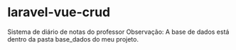 # laravel-vue-crud
Sistema de diário de notas do professor
Observação: A base de dados está dentro da pasta base_dados do meu projeto.
